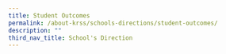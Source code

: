 ```yaml
---
title: Student Outcomes
permalink: /about-krss/schools-directions/student-outcomes/
description: ""
third_nav_title: School's Direction
---
```

